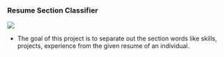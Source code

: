 ### Resume Section Classifier
<img src="https://news.utexas.edu/wp-content/uploads/2021/01/TCE_BlogPostImage_ResumeBuilding-100.jpg">

* The goal of this project is to separate out the section words like skills, projects, experience from the given resume of an individual.
